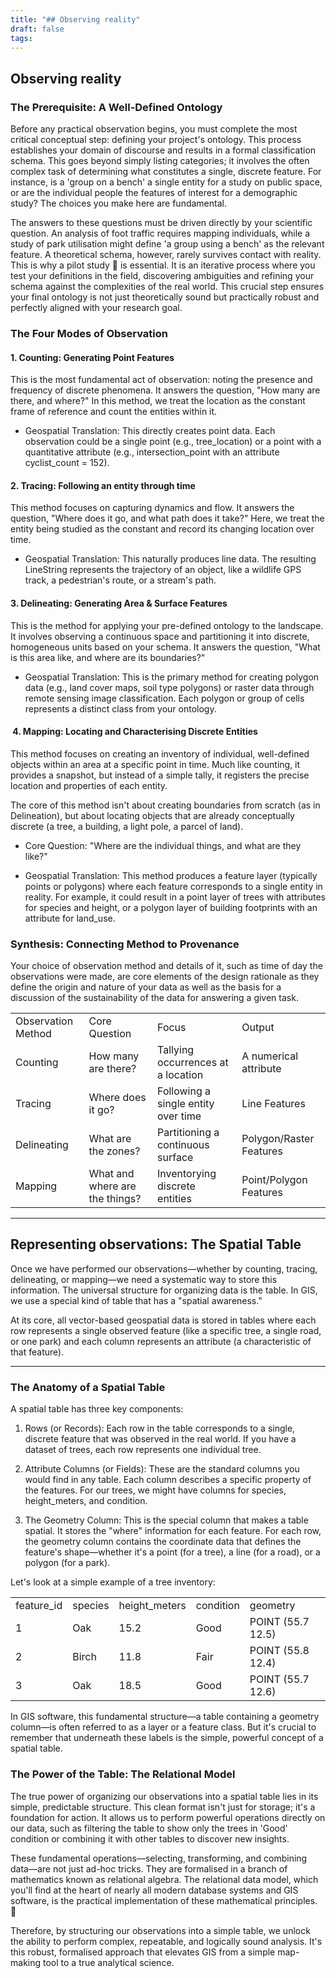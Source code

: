 ```yaml
---
title: "## Observing reality"
draft: false
tags:
---
```

## Observing reality

### The Prerequisite: A Well-Defined Ontology

Before any practical observation begins, you must complete the most critical conceptual step: defining your project's ontology. This process establishes your domain of discourse and results in a formal classification schema. This goes beyond simply listing categories; it involves the often complex task of determining what constitutes a single, discrete feature. For instance, is a 'group on a bench' a single entity for a study on public space, or are the individual people the features of interest for a demographic study? The choices you make here are fundamental.

The answers to these questions must be driven directly by your scientific question. An analysis of foot traffic requires mapping individuals, while a study of park utilisation might define 'a group using a bench' as the relevant feature. A theoretical schema, however, rarely survives contact with reality. This is why a pilot study 🧪 is essential. It is an iterative process where you test your definitions in the field, discovering ambiguities and refining your schema against the complexities of the real world. This crucial step ensures your final ontology is not just theoretically sound but practically robust and perfectly aligned with your research goal.

  

### The Four Modes of Observation

#### 1. Counting: Generating Point Features

This is the most fundamental act of observation: noting the presence and frequency of discrete phenomena. It answers the question, "How many are there, and where?" In this method, we treat the location as the constant frame of reference and count the entities within it.

- Geospatial Translation: This directly creates point data. Each observation could be a single point (e.g., tree_location) or a point with a quantitative attribute (e.g., intersection_point with an attribute cyclist_count = 152).
    

#### 2. Tracing: Following an entity through time

This method focuses on capturing dynamics and flow. It answers the question, "Where does it go, and what path does it take?" Here, we treat the entity being studied as the constant and record its changing location over time.

- Geospatial Translation: This naturally produces line data. The resulting LineString represents the trajectory of an object, like a wildlife GPS track, a pedestrian's route, or a stream's path.
    

#### 3. Delineating: Generating Area & Surface Features

This is the method for applying your pre-defined ontology to the landscape. It involves observing a continuous space and partitioning it into discrete, homogeneous units based on your schema. It answers the question, "What is this area like, and where are its boundaries?"

- Geospatial Translation: This is the primary method for creating polygon data (e.g., land cover maps, soil type polygons) or raster data through remote sensing image classification. Each polygon or group of cells represents a distinct class from your ontology.
    

####  4. Mapping: Locating and Characterising Discrete Entities

This method focuses on creating an inventory of individual, well-defined objects within an area at a specific point in time. Much like counting, it provides a snapshot, but instead of a simple tally, it registers the precise location and properties of each entity.

The core of this method isn't about creating boundaries from scratch (as in Delineation), but about locating objects that are already conceptually discrete (a tree, a building, a light pole, a parcel of land).

- Core Question: "Where are the individual things, and what are they like?"
    
- Geospatial Translation: This method produces a feature layer (typically points or polygons) where each feature corresponds to a single entity in reality. For example, it could result in a point layer of trees with attributes for species and height, or a polygon layer of building footprints with an attribute for land_use.
    

### Synthesis: Connecting Method to Provenance

Your choice of observation method and details of it, such as time of day the observations were made, are core elements of the design rationale as they define the origin and nature of your data as well as the basis for a discussion of the sustainability of the data for answering a given task.

|   |   |   |   |
|---|---|---|---|
|Observation Method|Core Question|Focus|Output|
|Counting|How many are there?|Tallying occurrences at a location|A numerical attribute|
|Tracing|Where does it go?|Following a single entity over time|Line Features|
|Delineating|What are the zones?|Partitioning a continuous surface|Polygon/Raster Features|
|Mapping|What and where are the things?|Inventorying discrete entities|Point/Polygon Features|

  

---

## Representing observations: The Spatial Table

Once we have performed our observations—whether by counting, tracing, delineating, or mapping—we need a systematic way to store this information. The universal structure for organizing data is the table. In GIS, we use a special kind of table that has a "spatial awareness."

At its core, all vector-based geospatial data is stored in tables where each row represents a single observed feature (like a specific tree, a single road, or one park) and each column represents an attribute (a characteristic of that feature).

---

### The Anatomy of a Spatial Table

A spatial table has three key components:

1. Rows (or Records): Each row in the table corresponds to a single, discrete feature that was observed in the real world. If you have a dataset of trees, each row represents one individual tree.
    
2. Attribute Columns (or Fields): These are the standard columns you would find in any table. Each column describes a specific property of the features. For our trees, we might have columns for species, height_meters, and condition.
    
3. The Geometry Column: This is the special column that makes a table spatial. It stores the "where" information for each feature. For each row, the geometry column contains the coordinate data that defines the feature's shape—whether it's a point (for a tree), a line (for a road), or a polygon (for a park).
    

Let's look at a simple example of a tree inventory:

|   |   |   |   |   |
|---|---|---|---|---|
|feature_id|species|height_meters|condition|geometry|
|1|Oak|15.2|Good|POINT (55.7 12.5)|
|2|Birch|11.8|Fair|POINT (55.8 12.4)|
|3|Oak|18.5|Good|POINT (55.7 12.6)|

In GIS software, this fundamental structure—a table containing a geometry column—is often referred to as a layer or a feature class. But it's crucial to remember that underneath these labels is the simple, powerful concept of a spatial table.

### The Power of the Table: The Relational Model

The true power of organizing our observations into a spatial table lies in its simple, predictable structure. This clean format isn't just for storage; it's a foundation for action. It allows us to perform powerful operations directly on our data, such as filtering the table to show only the trees in 'Good' condition or combining it with other tables to discover new insights.

These fundamental operations—selecting, transforming, and combining data—are not just ad-hoc tricks. They are formalised in a branch of mathematics known as relational algebra. The relational data model, which you'll find at the heart of nearly all modern database systems and GIS software, is the practical implementation of these mathematical principles. 🧠

Therefore, by structuring our observations into a simple table, we unlock the ability to perform complex, repeatable, and logically sound analysis. It's this robust, formalised approach that elevates GIS from a simple map-making tool to a true analytical science. 
